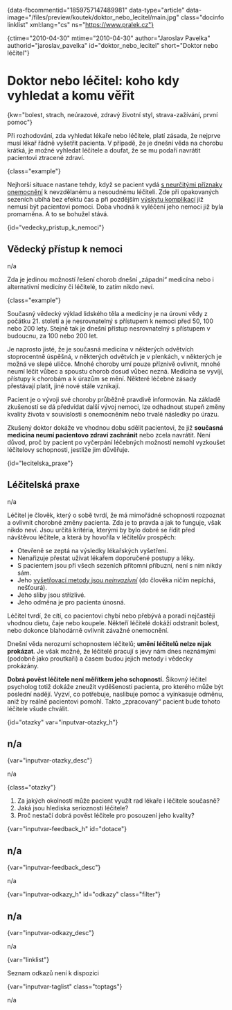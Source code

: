 
{data-fbcommentid="1859757147489981" data-type="article" data-image="/files/preview/koutek/doktor\_nebo\_lecitel/main.jpg" class="docinfo linklist" xml:lang="cs" ns="https://www.pralek.cz"}

{ctime="2010-04-30" mtime="2010-04-30" author="Jaroslav Pavelka" authorid="jaroslav\_pavelka" id="doktor\_nebo_lecitel" short="Doktor nebo léčitel"}

# Doktor nebo léčitel: koho kdy vyhledat a komu věřit

<!-- generated attribute kw by user_udpatekw.sh on 2019-12-07, do not edit -->

{kw="bolest, strach, neúrazové, zdravý životní styl, strava-zažívání, první pomoc"}

Při rozhodování, zda vyhledat lékaře nebo léčitele, platí zásada, že nejprve musí lékař řádně vyšetřit pacienta. V případě, že je dnešní věda na chorobu krátká, je možné vyhledat léčitele a doufat, že se mu podaří navrátit pacientovi ztracené zdraví.

{class="example"}

Nejhorší situace nastane tehdy, když se pacient vydá [s neurčitými příznaky onemocnění][1] k nevzdělanému a nesoudnému léčiteli. Zde při opakovaných sezeních ubíhá bez efektu čas a při pozdějším [výskytu komplikací][1] již nemusí být pacientovi pomoci. Doba vhodná k vyléčení jeho nemoci již byla promarněna. A to se bohužel stává.

{id="vedecky\_pristup\_k_nemoci"}

## Vědecký přístup k nemoci

n/a

Zda je jedinou možností řešení chorob dnešní „západní“ medicína nebo i alternativní medicíny či léčitelé, to zatím nikdo neví.

{class="example"}

Současný vědecký výklad lidského těla a medicíny je na úrovni vědy z počátku 21. století a je nesrovnatelný s přístupem k nemoci před 50, 100 nebo 200 lety. Stejně tak je dnešní přístup nesrovnatelný s přístupem v budoucnu, za 100 nebo 200 let.

Je naprosto jisté, že je současná medicína v některých odvětvích stoprocentně úspěšná, v některých odvětvích je v plenkách, v některých je možná ve slepé uličce. Mnohé choroby umí pouze příznivě ovlivnit, mnohé neumí léčit vůbec a spoustu chorob dosud vůbec nezná. Medicína se vyvíjí, přístupy k chorobám a k úrazům se mění. Některé léčebné zásady přestávají platit, jiné nové stále vznikají.

Pacient je o vývoji své choroby průběžně pravdivě informován. Na základě zkušeností se dá předvídat další vývoj nemoci, lze odhadnout stupeň změny kvality života v souvislosti s onemocněním nebo trvalé následky po úrazu.

Zkušený doktor dokáže ve vhodnou dobu sdělit pacientovi, že již **současná medicína neumí pacientovo zdraví zachránit** nebo zcela navrátit. Není důvod, proč by pacient po vyčerpání léčebných možností nemohl vyzkoušet léčitelovy schopnosti, jestliže jim důvěřuje.

{id="lecitelska_praxe"}

## Léčitelská praxe

n/a

Léčitel je člověk, který o sobě tvrdí, že má mimořádné schopnosti rozpoznat a ovlivnit chorobné změny pacienta. Zda je to pravda a jak to funguje, však nikdo neví. Jsou určitá kritéria, kterými by bylo dobré se řídit před návštěvou léčitele, a která by hovořila v léčitelův prospěch:

  * Otevřeně se zeptá na výsledky lékařských vyšetření.
  * Nenařizuje přestat užívat lékařem doporučené postupy a léky.
  * S pacientem jsou při všech sezeních přítomni příbuzní, není s ním nikdy sám.
  * Jeho [vyšetřovací metody jsou _neinvazivní_][2] (do člověka ničím nepíchá, nešťourá). 
  * Jeho sliby jsou střízlivé.
  * Jeho odměna je pro pacienta únosná.

Léčitel tvrdí, že cítí, co pacientovi chybí nebo přebývá a poradí nejčastěji vhodnou dietu, čaje nebo koupele. Někteří léčitelé dokáží odstranit bolest, nebo dokonce blahodárně ovlivnit závažné onemocnění.

Dnešní věda nerozumí schopnostem léčitelů; **umění léčitelů nelze nijak prokázat**. Je však možné, že léčitelé pracují s jevy nám dnes neznámými (podobně jako proutkaři) a časem budou jejich metody i vědecky prokázány.

**Dobrá pověst léčitele není měřítkem jeho schopností.** Šikovný léčitel psycholog totiž dokáže zneužít vyděšenosti pacienta, pro kterého může být poslední nadějí. Vyzví, co potřebuje, naslibuje pomoc a vyinkasuje odměnu, aniž by reálně pacientovi pomohl. Takto „zpracovaný“ pacient bude tohoto léčitele všude chválit.

{id="otazky" var="inputvar-otazky_h"}

## n/a

{var="inputvar-otazky_desc"}

n/a

{class="otazky"}

  1. Za jakých okolností může pacient využít rad lékaře i léčitele současně?
  2. Jaká jsou hlediska serioznosti léčitele?
  3. Proč nestačí dobrá pověst léčitele pro posouzení jeho kvality?

{var="inputvar-feedback_h" id="dotace"}

## n/a

{var="inputvar-feedback_desc"}

n/a

{var="inputvar-odkazy_h" id="odkazy" class="filter"}

## n/a

{var="inputvar-odkazy_desc"}

n/a

{var="linklist"}

Seznam odkazů není k dispozici

{var="inputvar-taglist" class="toptags"}

n/a

 [1]: mytus_o_rakovine
 [2]: lekove_formy

